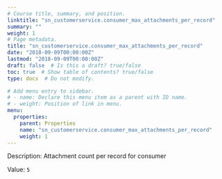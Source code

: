 ```yaml
---
# Course title, summary, and position.
linktitle: "sn_customerservice.consumer_max_attachments_per_record"
summary: ""
weight: 1
# Page metadata.
title: "sn_customerservice.consumer_max_attachments_per_record"
date: "2018-09-09T00:00:00Z"
lastmod: "2018-09-09T00:00:00Z"
draft: false  # Is this a draft? true/false
toc: true  # Show table of contents? true/false
type: docs  # Do not modify.

# Add menu entry to sidebar.
# - name: Declare this menu item as a parent with ID name.
# - weight: Position of link in menu.
menu:
  properties:
    parent: Properties
    name: "sn_customerservice.consumer_max_attachments_per_record"
    weight: 1
---
```


Description: Attachment count per record for consumer


Value: `5`